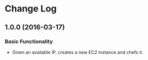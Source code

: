 # Change Log

## 1.0.0 (2016-03-17)
### Basic Functionality
- Given an available IP, creates a new EC2 instance and chefs it.